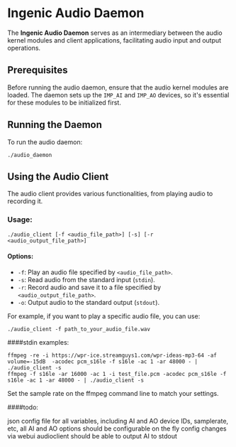 # Ingenic Audio Daemon

The **Ingenic Audio Daemon** serves as an intermediary between the audio kernel modules and client applications, facilitating audio input and output operations.

## Prerequisites

Before running the audio daemon, ensure that the audio kernel modules are loaded. The daemon sets up the `IMP_AI` and `IMP_AO` devices, so it's essential for these modules to be initialized first.

## Running the Daemon

To run the audio daemon:

```
./audio_daemon
```

## Using the Audio Client

The audio client provides various functionalities, from playing audio to recording it.

### Usage:

```
./audio_client [-f <audio_file_path>] [-s] [-r <audio_output_file_path>]
```

#### Options:

- `-f`: Play an audio file specified by `<audio_file_path>`.
- `-s`: Read audio from the standard input (`stdin`).
- `-r`: Record audio and save it to a file specified by `<audio_output_file_path>`.
- `-o`: Output audio to the standard output (`stdout`).

For example, if you want to play a specific audio file, you can use:

```
./audio_client -f path_to_your_audio_file.wav
```

####stdin examples:

```
ffmpeg -re -i https://wpr-ice.streamguys1.com/wpr-ideas-mp3-64 -af volume=-15dB  -acodec pcm_s16le -f s16le -ac 1 -ar 48000 - | ./audio_client -s
ffmpeg -f s16le -ar 16000 -ac 1 -i test_file.pcm -acodec pcm_s16le -f s16le -ac 1 -ar 48000 - | ./audio_client -s
```

Set the sample rate on the ffmpeg command line to match your settings.


####todo:

json config file for all variables, including AI and AO device IDs, samplerate, etc, all AI and AO options should be configurable
on the fly config changes via webui
audioclient should be able to output AI to stdout

